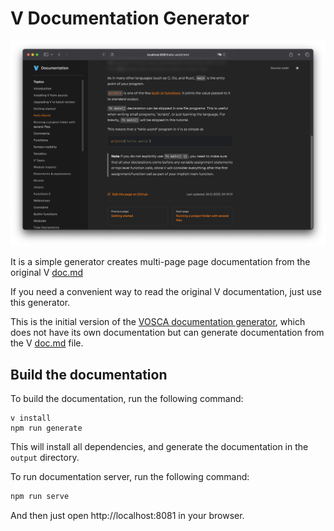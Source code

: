 # V Documentation Generator

![](./docs/images/screenshot.png)

It is a simple generator creates multi-page page documentation
from the original V [doc.md](https://github.com/vlang/v/blob/master/doc/docs.md)

If you need a convenient way to read the original V documentation,
just use this generator.

This is the initial version of the
[VOSCA documentation generator](https://github.com/vlang-association/docs),
which does not have its own documentation but can generate documentation from the V
[doc.md](https://github.com/vlang/v/blob/master/doc/docs.md)
file.

## Build the documentation

To build the documentation, run the following command:

```shell
v install
npm run generate
```

This will install all dependencies, and generate the documentation in the `output` directory.

To run documentation server, run the following command:

```bash
npm run serve
```

And then just open http://localhost:8081 in your browser.
